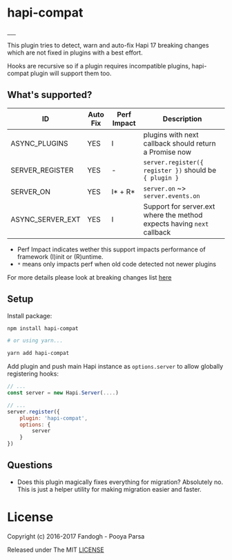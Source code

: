 # hapi-compat

<a href="https://github.com/bakjs/bak">
    <img alt="" src="https://david-dm.org/bakjs/hapi-compat.svg?style=flat-square">
</a>
<a href="https://www.npmjs.com/package/hapi-compat">
    <img alt="" src="https://img.shields.io/npm/dt/hapi-compat.svg?style=flat-square">
</a>
<a href="https://www.npmjs.com/package/hapi-compat">
    <img alt="" src="https://img.shields.io/npm/v/hapi-compat.svg?style=flat-square">
</a>
<a href="https://github.com/bakjs/hapi-compat">
    <img alt="" src="https://img.shields.io/badge/code%20style-standard-brightgreen.svg?style=flat-square">
</a>
<a href="https://circleci.com/gh/bakjs/hapi-compat">
    <img alt="" src="https://img.shields.io/circleci/project/github/bakjs/hapi-compat.svg?style=flat-square">
</a>
<!-- <a href="https://codecov.io/gh/bakjs/hapi-compat">
    <img alt="" src="https://img.shields.io/codecov/c/github/bakjs/hapi-compat.svg?style=flat-square">
</a> -->
<a href="https://hapijs.com/">
    <img alt="" src="https://img.shields.io/badge/hapi.js-17.x-yellow.svg?style=flat-square">
</a>
<br>

This plugin tries to detect, warn and auto-fix Hapi 17 breaking changes which are not fixed in plugins with a best effort.

Hooks are recursive so if a plugin requires incompatible plugins, hapi-compat plugin will support them too.

## What's supported?

ID                | Auto Fix    | Perf Impact  | Description
------------------|-------------|--------------|--------------------------------------------------------------------
ASYNC_PLUGINS     | YES         | I            | plugins with next callback should return a Promise now
SERVER_REGISTER   | YES         | -            | `server.register({ register })` should be `{ plugin }`
SERVER_ON         | YES         | I* + R*      | `server.on` ~> `server.events.on`
ASYNC_SERVER_EXT  | YES         | I            | Support for server.ext where the method expects having `next` callback

- Perf Impact indicates wether this support impacts performance of framework (I)init or (R)untime.
- `*` means only impacts perf when old code detected not newer plugins

For more details please look at breaking changes list [here](https://github.com/hapijs/hapi/milestone/221?closed=1)

## Setup

Install package:

```bash
npm install hapi-compat

# or using yarn...

yarn add hapi-compat
```

Add plugin and push main Hapi instance as `options.server` to allow globally registering hooks:

```js
// ...
const server = new Hapi.Server(....)

// ...
server.register({
    plugin: 'hapi-compat',
    options: {
        server
    }
})
```

## Questions

+ Does this plugin magically fixes everything for migration?
  Absolutely no. This is just a helper utility for making migration easier and faster.

# License 

Copyright (c) 2016-2017 Fandogh - Pooya Parsa

Released under The MIT [LICENSE](./LICENSE)
